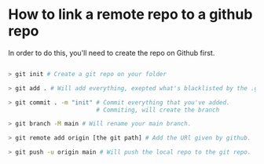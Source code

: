 <h1>How to link a remote repo to a github repo </h1>

In order to do this, you'll need to create the repo on Github first.

```bash

> git init # Create a git repo on your folder

> git add . # Will add everything, exepted what's blacklisted by the .gitignore.

> git commit . -m "init" # Commit everything that you've added.
                         # Commiting, will create the branch

> git branch -M main # Will rename your main branch. 

> git remote add origin [the git path] # Add the URl given by github.

> git push -u origin main # Will push the local repo to the git repo.


```